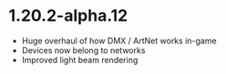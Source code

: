 # 1.20.2-alpha.12

* Huge overhaul of how DMX / ArtNet works in-game
* Devices now belong to networks
* Improved light beam rendering